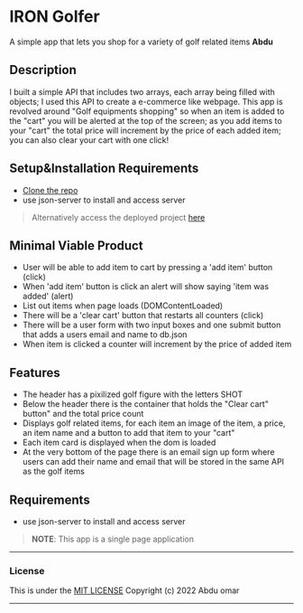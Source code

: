 # IRON Golfer
 A simple app that lets you shop for a variety of golf related items
**Abdu**

## Description
I built a simple API that includes two arrays, each array being filled with objects; I used this API to create a e-commerce like webpage. This app is revolved around "Golf equipments shopping" so when an item is added to the "cart" you will be alerted at the top of the screen; as you add items to your "cart" the total price will increment by the price of each added item; you can also clear your cart with one click!

## Setup&Installation Requirements
* [Clone the repo](https://github.com/abdu-10/phase-1-final-project.git)
* use json-server to install and access server
> Alternatively access the deployed project [here](https://abdu-10.github.io/phase-1-final-project/)
## Minimal Viable Product
  * User will be able to add item to cart by pressing a 'add item' button (click)
  * When 'add item' button is click an alert will show saying 'item was added' (alert)
  * List out items when page loads (DOMContentLoaded)
  * There will be a 'clear cart' button that restarts all counters (click)
  * There will be a user form with two input boxes and one submit button that adds a users email and name to db.json
  * When item is clicked a counter will increment by the price of added item

## Features
- The header has a pixilized golf figure with the letters SHOT
- Below the header there is the container that holds the "Clear cart" button" and the total price count
- Displays golf related items, for each item an image of the item, a price, an item name and a button to add that item to your "cart"
- Each item card is displayed when the dom is loaded
- At the very bottom of the page there is an email sign up form where users can add their name and email that will be stored in the same API as the golf items

## Requirements
* use json-server to install and access server

>**NOTE**: This app is a single page application

--- 

### License

This is under the [MIT LICENSE](https://github.com/abdu-10/phase-1-final-project/blob/main/LICENSE)
Copyright (c) 2022 Abdu omar

---



